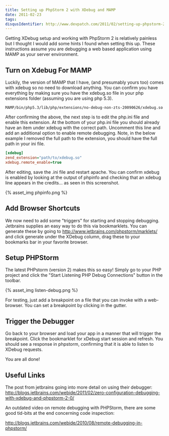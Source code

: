 ```yaml
---
title: Setting up PhpStorm 2 with XDebug and MAMP
date: 2011-02-23
tags:
disqusIdentifier: http://www.devpatch.com/2011/02/setting-up-phpstorm-2-with-xdebug-and-mamp
---
```


Getting XDebug setup and working with PhpStorm 2 is relatively painless but I thought I would add some hints I found when setting this up. These instructions assume you are debugging a web based application using MAMP as your server environment.

<!-- more -->

## Turn on Xdebug For MAMP
Luckily, the version of MAMP that I have, (and presumably yours too) comes with xdebug so no need to download anything. You can confirm you have everything by making sure you have the xdebug.so file in your php extensions folder (assuming you are using php 5.3).


`MAMP/bin/php5.3/lib/php/extensions/no-debug-non-zts-20090626/xdebug.so`

After confirming the above, the next step is to edit the php.ini file and enable this extension. At the bottom of your php.ini file you should already have an item under xdebug with the correct path. Uncomment this line and add an additional option to enable remote debugging. Note, in the below example I removed the full path to the extension, you should have the full path in your ini file.

```ini
[xdebug]
zend_extension="path/to/xdebug.so"
xdebug.remote_enable=true
```

After editing, save the .ini file and restart apache. You can confirm xdebug is enabled by looking at the output of phpinfo and checking that an xdebug line appears in the credits... as seen in this screenshot.

{% asset_img phpinfo.png %}

## Add Browser Shortcuts
We now need to add some "triggers" for starting and stopping debugging. Jetbrains supplies an easy way to do this via bookmarklets. You can generate these by going to <a href="http://www.jetbrains.com/phpstorm/marklets/">http://www.jetbrains.com/phpstorm/marklets/</a> and click generate under the XDebug column, drag these to your bookmarks bar in your favorite browser.

## Setup PHPStorm
The latest PHPstorm (version 2) makes this so easy! Simply go to your PHP project and click the "Start Listening PHP Debug Connections" button in the toolbar.

{% asset_img listen-debug.png %}

For testing, just add a breakpoint on a file that you can invoke with a web-browser. You can set a breakpoint by clicking in the gutter.

## Trigger the Debugger
Go back to your browser and load your app in a manner that will trigger the breakpoint. Click the bookmarklet for xDebug start session and refresh. You should see a response in phpstorm, confirming that it is able to listen to XDebug requests.

You are all done!

## Useful Links
The post from jetbrains going into more detail on using their debugger:
<a href="http://blogs.jetbrains.com/webide/2011/02/zero-configuration-debugging-with-xdebug-and-phpstorm-2-0/">http://blogs.jetbrains.com/webide/2011/02/zero-configuration-debugging-with-xdebug-and-phpstorm-2-0/</a>

An outdated video on remote debugging with PHPStorm, there are some good tid-bits at the end concerning code inspection:

<a href="http://blogs.jetbrains.com/webide/2010/08/remote-debugging-in-phpstorm/">http://blogs.jetbrains.com/webide/2010/08/remote-debugging-in-phpstorm/</a>
